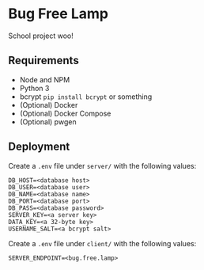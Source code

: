 # Bug Free Lamp
School project woo!

## Requirements

* Node and NPM
* Python 3
* bcrypt `pip install bcrypt` or something
* (Optional) Docker
* (Optional) Docker Compose
* (Optional) pwgen

## Deployment

Create a `.env` file under `server/` with the following values:

```
DB_HOST=<database host>
DB_USER=<database user>
DB_NAME=<database name>
DB_PORT=<database port>
DB_PASS=<database password>
SERVER_KEY=<a server key>
DATA_KEY=<a 32-byte key>
USERNAME_SALT=<a bcrypt salt>
```

Create a `.env` file under `client/` with the following values:

```
SERVER_ENDPOINT=<bug.free.lamp>
```
